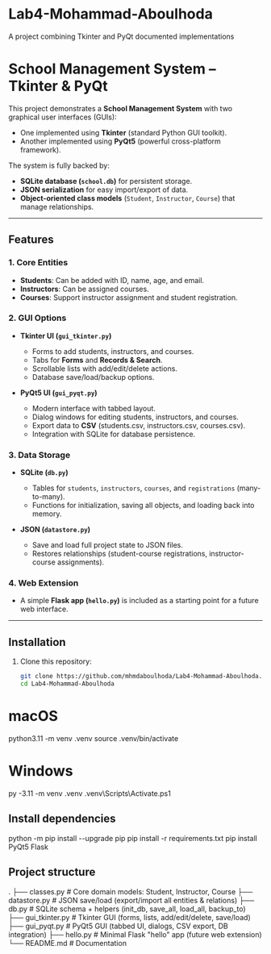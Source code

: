 # Lab4-Mohammad-Aboulhoda
A project combining Tkinter and PyQt documented implementations

# School Management System – Tkinter & PyQt

This project demonstrates a **School Management System** with two graphical user interfaces (GUIs):  
- One implemented using **Tkinter** (standard Python GUI toolkit).  
- Another implemented using **PyQt5** (powerful cross-platform framework).  

The system is fully backed by:  
- **SQLite database (`school.db`)** for persistent storage.  
- **JSON serialization** for easy import/export of data.  
- **Object-oriented class models** (`Student`, `Instructor`, `Course`) that manage relationships.  

---

## Features

### 1. Core Entities
- **Students**: Can be added with ID, name, age, and email.  
- **Instructors**: Can be assigned courses.  
- **Courses**: Support instructor assignment and student registration.  

### 2. GUI Options
- **Tkinter UI (`gui_tkinter.py`)**  
  - Forms to add students, instructors, and courses.  
  - Tabs for **Forms** and **Records & Search**.  
  - Scrollable lists with add/edit/delete actions.  
  - Database save/load/backup options.  

- **PyQt5 UI (`gui_pyqt.py`)**  
  - Modern interface with tabbed layout.  
  - Dialog windows for editing students, instructors, and courses.  
  - Export data to **CSV** (students.csv, instructors.csv, courses.csv).  
  - Integration with SQLite for database persistence.  

### 3. Data Storage
- **SQLite (`db.py`)**  
  - Tables for `students`, `instructors`, `courses`, and `registrations` (many-to-many).  
  - Functions for initialization, saving all objects, and loading back into memory.  

- **JSON (`datastore.py`)**  
  - Save and load full project state to JSON files.  
  - Restores relationships (student-course registrations, instructor-course assignments).  

### 4. Web Extension
- A simple **Flask app (`hello.py`)** is included as a starting point for a future web interface.  

---

## Installation

1. Clone this repository:
   ```bash
   git clone https://github.com/mhmdaboulhoda/Lab4-Mohammad-Aboulhoda.git
   cd Lab4-Mohammad-Aboulhoda

# macOS
python3.11 -m venv .venv
source .venv/bin/activate

# Windows
py -3.11 -m venv .venv
.venv\Scripts\Activate.ps1

## Install dependencies

python -m pip install --upgrade pip
pip install -r requirements.txt
pip install PyQt5 Flask

## Project structure
.
├── classes.py # Core domain models: Student, Instructor, Course
├── datastore.py # JSON save/load (export/import all entities & relations)
├── db.py # SQLite schema + helpers (init_db, save_all, load_all, backup_to)
├── gui_tkinter.py # Tkinter GUI (forms, lists, add/edit/delete, save/load)
├── gui_pyqt.py # PyQt5 GUI (tabbed UI, dialogs, CSV export, DB integration)
├── hello.py # Minimal Flask "hello" app (future web extension)
└── README.md # Documentation

